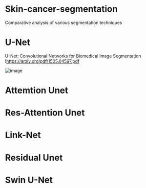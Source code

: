 # Skin-cancer-segmentation

Comparative analysis of various segmentation techniques
# U-Net
U-Net: Convolutional Networks for Biomedical Image Segmentation
!https://arxiv.org/pdf/1505.04597.pdf 

![image](https://github.com/Keerthibalraj/Skin-cancer-segmentation/assets/86064505/5368ae62-ee42-45fd-bc66-826a28e11f73)

# Attemtion Unet


# Res-Attention Unet
# Link-Net
# Residual Unet
# Swin U-Net
